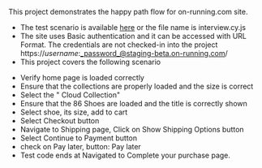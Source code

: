 This project demonstrates the happy path flow for on-running.com site.

- The test scenario is available [here](cypress/e2e/1-getting-started/interview.cy.js) or the file name is interview.cy.js
- The site uses Basic authentication and it can be accessed with URL Format. The credentials are not checked-in into the project
  https://_username_:_password_@staging-beta.on-running.com/
- This project covers the following scenario

* Verify home page is loaded correctly
* Ensure that the collections are properly loaded and the size is correct
* Select the " Cloud Collection"
* Ensure that the 86 Shoes are loaded and the title is correctly shown
* Select shoe, its size, add to cart
* Select Checkout button
* Navigate to Shipping page, Click on Show Shipping Options button
* Select Continue to Payment button
* check on Pay later, button: Pay later
* Test code ends at Navigated to Complete your purchase page.
